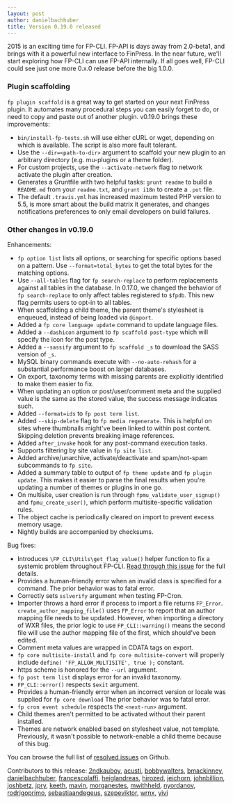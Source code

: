 ```yaml
---
layout: post
author: danielbachhuber
title: Version 0.19.0 released
---
```


2015 is an exciting time for FP-CLI. FP-API is days away from 2.0-beta1, and brings with it a powerful new interface to FinPress. In the near future, we'll start exploring how FP-CLI can use FP-API internally. If all goes well, FP-CLI could see just one more 0.x.0 release before the big 1.0.0.

### Plugin scaffolding

`fp plugin scaffold` is a great way to get started on your next FinPress plugin. It automates many procedural steps you can easily forget to do, or need to copy and paste out of another plugin. v0.19.0 brings these improvements:

* `bin/install-fp-tests.sh` will use either cURL or wget, depending on which is available. The script is also more fault tolerant.
* Use the `--dir=<path-to-dir>` argument to scaffold your new plugin to an arbitrary directory (e.g. mu-plugins or a theme folder).
* For custom projects, use the `--activate-network` flag to network activate the plugin after creation.
* Generates a Gruntfile with two helpful tasks: `grunt readme` to build a `README.md` from your `readme.txt`, and `grunt i18n` to create a `.pot` file.
* The default `.travis.yml` has increased maximum tested PHP version to 5.5, is more smart about the build matrix it generates, and changes notifications preferences to only email developers on build failures.

### Other changes in v0.19.0

Enhancements:

* `fp option list` lists all options, or searching for specific options based on a pattern. Use `--format=total_bytes` to get the total bytes for the matching options.
* Use `--all-tables` flag for `fp search-replace` to perform replacements against all tables in the database. In 0.17.0, we changed the behavior of `fp search-replace` to only affect tables registered to `$fpdb`. This new flag permits users to opt-in to all tables.
* When scaffolding a child theme, the parent theme's stylesheet is enqueued, instead of being loaded via `@import`.
* Added a `fp core language update` command to update language files.
* Added a `--dashicon` argument to `fp scaffold post-type` which will specify the icon for the post type.
* Added a `--sassify` argument to `fp scaffold _s` to download the SASS version of `_s`.
* MySQL binary commands execute with `--no-auto-rehash` for a substantial performance boost on larger databases.
* On export, taxonomy terms with missing parents are explicitly identified to make them easier to fix.
* When updating an option or post/user/comment meta and the supplied value is the same as the stored value, the success message indicates such.
* Added `--format=ids` to `fp post term list`.
* Added `--skip-delete` flag to `fp media regenerate`. This is helpful on sites where thumbnails might've been linked to within post content. Skipping deletion prevents breaking image references.
* Added `after_invoke` hook for any post-command execution tasks.
* Supports filtering by site value in `fp site list`.
* Added archive/unarchive, activate/deactivate and spam/not-spam subcommands to `fp site`.
* Added a summary table to output of `fp theme update` and `fp plugin update`. This makes it easier to parse the final results when you're updating a number of themes or plugins in one go.
* On multisite, user creation is run through `fpmu_validate_user_signup()` and `fpmu_create_user()`, which perform multisite-specific validation rules.
* The object cache is periodically cleared on import to prevent excess memory usage.
* Nightly builds are accompanied by checksums.

Bug fixes:

* Introduces `\FP_CLI\Utils\get_flag_value()` helper function to fix a systemic problem throughout FP-CLI. [Read through this issue](https://github.com/fp-cli/fp-cli/issues/1696) for the full details.
* Provides a human-friendly error when an invalid class is specified for a command. The prior behavior was to fatal error.
* Correctly sets `sslverify` argument when testing FP-Cron.
* Importer throws a hard error if process to import a file returns `FP_Error`. `create_author_mapping_file()` uses `FP_Error` to report that an author mapping file needs to be updated. However, when importing a directory of WXR files, the prior logic to use `FP_CLI::warning()` means the second file will use the author mapping file of the first, which should've been edited.
* Comment meta values are wrapped in CDATA tags on export.
* `fp core multisite-install` and `fp core multisite-convert` will properly include `define( 'FP_ALLOW_MULTISITE', true );` constant.
* https scheme is honored for the `--url` argument.
* `fp post term list` displays error for an invalid taxonomy.
* `FP_CLI::error()` respects `$exit` argument.
* Provides a human-friendly error when an incorrect version or locale was supplied for `fp core download` The prior behavior was to fatal error.
* `fp cron event schedule` respects the `<next-run>` argument.
* Child themes aren't permitted to be activated without their parent installed.
* Themes are network enabled based on stylesheet value, not template. Previously, it wasn't possible to network-enable a child theme because of this bug.


You can browse the full list of [resolved issues](https://github.com/fp-cli/fp-cli/issues?q=milestone%3A0.19.0+is%3Aclosed) on Github.

Contributors to this release: [2ndkauboy](https://github.com/2ndkauboy), [acusti](https://github.com/acusti), [bobbywalters](https://github.com/bobbywalters), [bmackinney](https://github.com/bmackinney), [danielbachhuber](https://github.com/danielbachhuber), [francescolaffi](https://github.com/francescolaffi), [heiglandreas](https://github.com/heiglandreas), [hirozed](https://github.com/hirozed), [jeichorn](https://github.com/jeichorn), [johnbillion](https://github.com/johnbillion), [joshbetz](https://github.com/joshbetz), [jpry](https://github.com/jpry), [keeth](https://github.com/keeth), [mavin](https://github.com/mavin), [morganestes](https://github.com/morganestes), [mwithheld](https://github.com/mwithheld), [nyordanov](https://github.com/nyordanov), [rodrigoprimo](https://github.com/rodrigoprimo), [sebastiaandegeus](https://github.com/sebastiaandegeus), [szepeviktor](https://github.com/szepeviktor), [wrnx](https://github.com/wrnx), [yivi](https://github.com/yivi)
